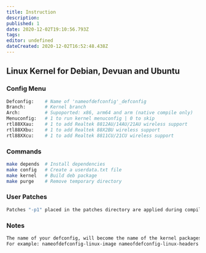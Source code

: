 ```yaml
---
title: Instruction
description: 
published: 1
date: 2020-12-02T19:10:56.793Z
tags: 
editor: undefined
dateCreated: 2020-12-02T16:52:48.438Z
---
```


## Linux Kernel for Debian, Devuan and Ubuntu

### Config Menu

```sh
Defconfig:    # Name of 'nameofdefconfig'_defconfig
Branch:       # Kernel branch
Arch:         # Supoported: x86, arm64 and arm (native compile only)
Menuconfig:   # 1 to run kernel menuconfig | 0 to skip
rtl88XXau:    # 1 to add Realtek 8812AU/14AU/21AU wireless support
rtl88XXbu:    # 1 to add Realtek 88X2BU wireless support
rtl88XXcu:    # 1 to add Realtek 8811CU/21CU wireless support
```
### Commands

```sh
make depends  # Install dependencies
make config   # Create a userdata.txt file
make kernel   # Build deb package
make purge    # Remove temporary directory
```
### User Patches

```sh
Patches "-p1" placed in the patches directory are applied during compilation.
```

### Notes

```sh
The name of your defconfig, will become the name of the kernel packages created.
For example: nameofdefconfig-linux-image nameofdefconfig-linux-headers
```